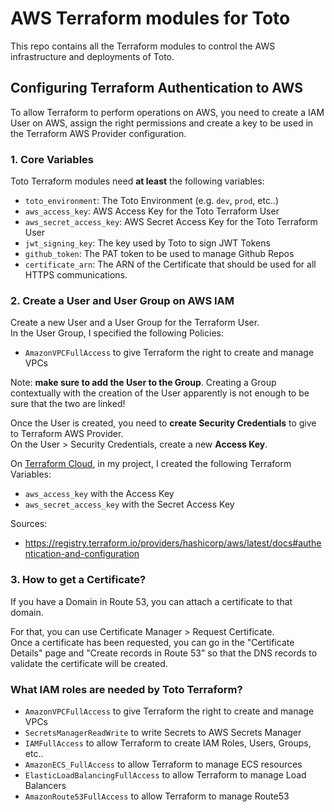 # AWS Terraform modules for Toto
This repo contains all the Terraform modules to control the AWS infrastructure and deployments of Toto.

## Configuring Terraform Authentication to AWS
To allow Terraform to perform operations on AWS, you need to create a IAM User on AWS, assign the right permissions and create a key to be used in the Terraform AWS Provider configuration. 

### 1. Core Variables
Toto Terraform modules need **at least** the following variables: 
* `toto_environment`: The Toto Environment (e.g. `dev`, `prod`, etc..)
* `aws_access_key`: AWS Access Key for the Toto Terraform User
* `aws_secret_access_key`: AWS Secret Access Key for the Toto Terraform User
* `jwt_signing_key`: The key used by Toto to sign JWT Tokens
* `github_token`: The PAT token to be used to manage Github Repos
* `certificate_arn`: The ARN of the Certificate that should be used for all HTTPS communications. 

### 2. Create a User and User Group on AWS IAM
Create a new User and a User Group for the Terraform User. <br>
In the User Group, I specified the following Policies: 
* `AmazonVPCFullAccess` to give Terraform the right to create and manage VPCs

Note: **make sure to add the User to the Group**. Creating a Group contextually with the creation of the User apparently is not enough to be sure that the two are linked!

Once the User is created, you need to **create Security Credentials** to give to Terraform AWS Provider.<br>
On the User > Security Credentials, create a new **Access Key**.

On [Terraform Cloud](https://app.terraform.io), in my project, I created the following Terraform Variables: 
* `aws_access_key` with the Access Key
* `aws_secret_access_key` with the Secret Access Key

Sources: 
* https://registry.terraform.io/providers/hashicorp/aws/latest/docs#authentication-and-configuration

### 3. How to get a Certificate? 
If you have a Domain in Route 53, you can attach a certificate to that domain. 

For that, you can use Certificate Manager > Request Certificate. <br>
Once a certificate has been requested, you can go in the "Certificate Details" page and "Create records in Route 53" so that the DNS records to validate the certificate will be created. <br>


### What IAM roles are needed by Toto Terraform?
* `AmazonVPCFullAccess` to give Terraform the right to create and manage VPCs
* `SecretsManagerReadWrite` to write Secrets to AWS Secrets Manager
* `IAMFullAccess` to allow Terraform to create IAM Roles, Users, Groups, etc..
* `AmazonECS_FullAccess` to allow Terraform to manage ECS resources
* `ElasticLoadBalancingFullAccess` to allow Terraform to manage Load Balancers
* `AmazonRoute53FullAccess` to allow Terraform to manage Route53 